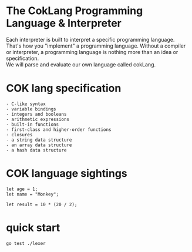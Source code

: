 # The CokLang Programming Language & Interpreter
Each interpreter is built to interpret a specific programming language. That's how you "implement" a programming language. 
Without a compiler or interpreter, a programming language is nothing more than an idea or specification.  
We will parse and evaluate our own language called cokLang.

# COK lang specification
```
- C-like syntax
- variable bindings
- integers and booleans
- arithmetic expressions
- built-in functions
- first-class and higher-order functions
- closures
- a string data structure
- an array data structure
- a hash data structure
```

# COK language sightings
``` env
let age = 1;
let name = "Monkey";

let result = 10 * (20 / 2);

```



# quick start
``` console
go test ./lexer
```

